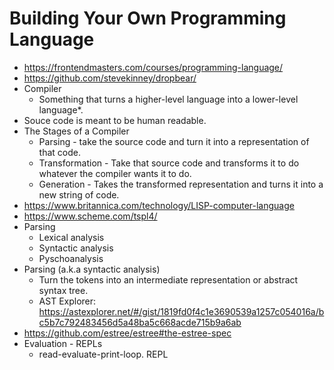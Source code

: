 # Building Your Own Programming Language

* <https://frontendmasters.com/courses/programming-language/>
* <https://github.com/stevekinney/dropbear/>
* Compiler
  * Something that turns a higher-level language into a lower-level language*.
* Souce code is meant to be human readable.
* The Stages of a Compiler
  * Parsing - take the source code and turn it into a representation of that code.
  * Transformation - Take that source code and transforms it to do whatever the compiler wants it to do.
  * Generation - Takes the transformed representation and turns it into a new string of code.
* <https://www.britannica.com/technology/LISP-computer-language>
* <https://www.scheme.com/tspl4/>
* Parsing
  * Lexical analysis
  * Syntactic analysis
  * Pyschoanalysis
* Parsing (a.k.a syntactic analysis)
  * Turn the tokens into an intermediate representation or abstract syntax tree.
  * AST Explorer: <https://astexplorer.net/#/gist/1819fd0f4c1e3690539a1257c054016a/bc5b7c792483456d5a48ba5c668acde715b9a6ab>
* <https://github.com/estree/estree#the-estree-spec>
* Evaluation - REPLs
  * read-evaluate-print-loop. REPL

